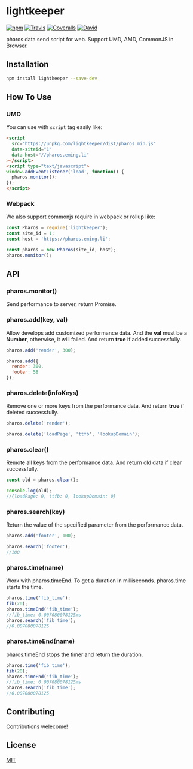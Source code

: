# lightkeeper

[![npm](https://img.shields.io/npm/v/lightkeeper.svg?style=flat-square)]()
[![Travis](https://img.shields.io/travis/thinkjs/lightkeeper.svg?style=flat-square)]()
[![Coveralls](https://img.shields.io/coveralls/thinkjs/lightkeeper/master.svg?style=flat-square)]()
[![David](https://img.shields.io/david/thinkjs/lightkeeper.svg?style=flat-square)]()

pharos data send script for web. Support UMD, AMD, CommonJS in Browser.

## Installation

```sh
npm install lightkeeper --save-dev
```

## How To Use

### UMD

You can use with `script` tag easily like:

```html
<script 
  src="https://unpkg.com/lightkeeper/dist/pharos.min.js"
  data-siteid="1"
  data-host="//pharos.eming.li"  
></script>
<script type="text/javascript">
window.addEventListener('load', function() {
  pharos.monitor();
});
</script>
```

### Webpack

We also support commonjs require in webpack or rollup like:

```js
const Pharos = require('lightkeeper');
const site_id = 1;
const host = 'https://pharos.eming.li';

const pharos = new Pharos(site_id, host);
pharos.monitor();
```

## API

### pharos.monitor()

Send performance to server, return Promise.

### pharos.add(key, val)

Allow develops add customized performance data. And the **val** must be a **Number**, otherwise, it will failed. And return **true** if added successfully. 

```js
pharos.add('render', 300);

pharos.add({
  render: 300,
  footer: 58
});
```
### pharos.delete(infoKeys)

Remove one or more keys from the performance data. And return **true** if deleted successfully.

```js
pharos.delete('render');

pharos.delete('loadPage', 'ttfb', 'lookupDomain');
```

### pharos.clear()

Remote all keys from the performance data. And return old data if clear successfully.

```js
const old = pharos.clear();

console.log(old);
//{loadPage: 0, ttfb: 0, lookupDomain: 0}
```
### pharos.search(key)

Return the value of the specified parameter from the performance data.

```js
pharos.add('footer', 100);

pharos.search('footer');
//100
```

### pharos.time(name)

Work with pharos.timeEnd. To get a duration in milliseconds. pharos.time starts the time.

```js
pharos.time('fib_time');
fib(20);
pharos.timeEnd('fib_time');
//fib_time: 0.007080078125ms
pharos.search('fib_time');
//0.007080078125
```
### pharos.timeEnd(name)

pharos.timeEnd stops the timer and return the duration.

```js
pharos.time('fib_time');
fib(20);
pharos.timeEnd('fib_time');
//fib_time: 0.007080078125ms
pharos.search('fib_time');
//0.007080078125
```

## Contributing

Contributions welecome!

## License

[MIT](https://github.com/thinkjs/lightkeeper/blob/master/LICENSE)